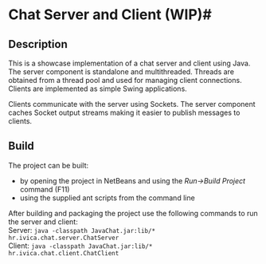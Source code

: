 # Chat Server and Client (WIP)#

## Description ##

This is a showcase implementation of a chat server and client using Java. The
server component is standalone and multithreaded. Threads are obtained from a
thread pool and used for managing client connections. Clients are implemented
as simple Swing applications.

Clients communicate with the server using Sockets. The server component caches
Socket output streams making it easier to publish messages to clients.

## Build ##

The project can be built:
+ by opening the project in NetBeans and using the *Run->Build Project* command
  (F11)
+ using the supplied ant scripts from the command line

After building and packaging the project use the following commands to run the
server and client:  
Server: `java -classpath JavaChat.jar:lib/* hr.ivica.chat.server.ChatServer`  
Client: `java -classpath JavaChat.jar:lib/* hr.ivica.chat.client.ChatClient`
